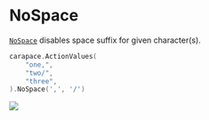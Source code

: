 # NoSpace

[`NoSpace`] disables space suffix for given character(s).

```go
carapace.ActionValues(
	"one,",
	"two/",
	"three",
).NoSpace(',', '/')
```

![](./nospace.cast)

[`NoSpace`]: https://pkg.go.dev/github.com/carapace-sh/carapace#Action.NoSpace
